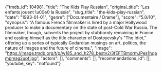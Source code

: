 {"tmdb_id": 104981, "title": "The Kids Play Russian", "original_title": "Les enfants jouent \u00e0 la Russie", "slug_title": "the-kids-play-russian", "date": "1993-01-01", "genre": ["Documentaire / Drame"], "score": "5.0/10", "synopsis": "A famous French filmmaker is hired by a major Hollywood producer to make a documentary on the state of post-Cold War Russia. The filmmaker, though, subverts the project by stubbornly remaining in France and casting himself as the title character of Dostoyevsky's \"The Idiot,\" offering up a series of typically Godardian musings on art, politics, the nature of images and the future of cinema.", "image": "https://image.tmdb.org/t/p/w185_and_h278_bestv2/3fEFTBmormJPes1hqampmag2upf.jpg", "actors": [], "comments": [], "recommandations_id": [], "youtube_key": "notfound"}